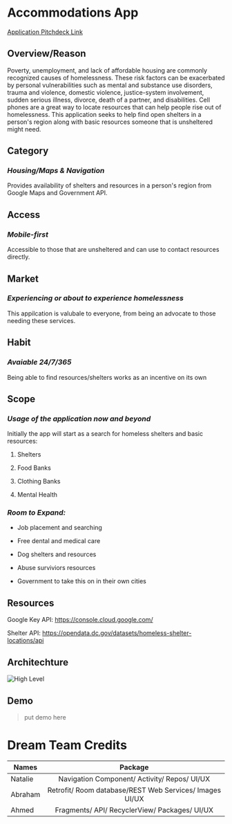 # Accommodations App
[Application Pitchdeck Link](https://www.canva.com/design/DAE10qHFRqg/GiYz2sST9doFQ1Z8DedP9A/view?utm_content=DAE10qHFRqg&utm_campaign=designshare&utm_medium=link&utm_source=sharebutton)

## Overview/Reason 

Poverty, unemployment, and lack of affordable housing are commonly recognized causes of homelessness. These risk factors can be exacerbated by personal vulnerabilities such as mental and substance use disorders, trauma and violence, domestic violence, justice-system involvement, sudden serious illness, divorce, death of a partner, and disabilities.
Cell phones are a great way to locate resources that can help people rise out of homelessness.  This application seeks to help find open shelters in a person's region along with basic resources someone that is unsheltered might need.



## Category
### *Housing/Maps & Navigation*
Provides availability of shelters and resources in a person's region from Google Maps and Government API.


## Access
### *Mobile-first*
Accessible to those that are unsheltered and can use to contact resources directly.


## Market
### *Experiencing or about to experience homelessness*
This appilcation is valubale to everyone, from being an advocate to those needing these services.


## Habit
### *Avaiable 24/7/365*
Being able to find resources/shelters works as an incentive on its own


## Scope
### *Usage of the application now and beyond* 
Initially the app will start as a search for homeless shelters and basic resources:

1. Shelters

3. Food Banks

4. Clothing Banks

5. Mental Health

### *Room to Expand:*
+ Job placement and searching

+ Free dental and medical care

+ Dog shelters and resources

+ Abuse surviviors resources 

+ Government to take this on in their own cities 


## Resources 
Google Key API: https://console.cloud.google.com/

Shelter API: https://opendata.dc.gov/datasets/homeless-shelter-locations/api


## Architechture
![High Level](https://user-images.githubusercontent.com/61915385/151883450-7c212cfa-fa34-4e4c-9948-aa63c740ee1e.PNG)


## Demo
> put demo here 


# Dream Team Credits 

| Names         |                     Package                                |
| ------------- |:----------------------------------------------------------:| 
| Natalie       | Navigation Component/ Activity/ Repos/ UI/UX               | 
| Abraham       | Retrofit/ Room database/REST Web Services/ Images UI/UX    | 
| Ahmed         | Fragments/ API/ RecyclerView/ Packages/ UI/UX              | 
